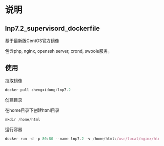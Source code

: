 说明
=================


## lnp7.2_supervisord_dockerfile

基于最新版CentOS官方镜像

包含php, nginx, openssh server, crond, swoole服务。

## 使用

拉取镜像
```js
docker pull zhengxidong/lnp7.2
```

创建目录

  在home目录下创建html目录

```js
mkdir /home/html
```

运行容器

```js
docker run -d -p 80:80 --name lnp7.2 -v /home/html:/usr/local/nginx/html zhengxidong/lnp7.2:1.0
```



   
